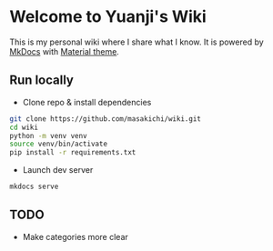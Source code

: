 # Welcome to Yuanji's Wiki

This is my personal wiki where I share what I know. It is powered by [MkDocs](https://www.mkdocs.org/) with [Material theme](https://squidfunk.github.io/mkdocs-material/).

## Run locally

- Clone repo & install dependencies

```bash
git clone https://github.com/masakichi/wiki.git
cd wiki
python -m venv venv
source venv/bin/activate
pip install -r requirements.txt
```

- Launch dev server

```bash
mkdocs serve
```

## TODO

- Make categories more clear
